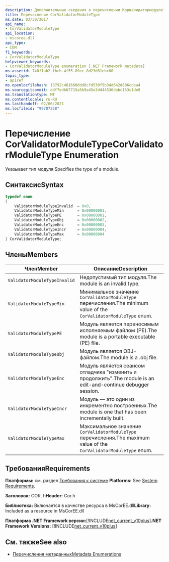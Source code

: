 ```yaml
---
description: Дополнительные сведения о перечислении Корвалидатормодулетипе
title: Перечисление CorValidatorModuleType
ms.date: 03/30/2017
api_name:
- CorValidatorModuleType
api_location:
- mscoree.dll
api_type:
- COM
f1_keywords:
- CorValidatorModuleType
helpviewer_keywords:
- CorValidatorModuleType enumeration [.NET Framework metadata]
ms.assetid: 748f1ab2-fbcb-4f55-89ec-8d23d81ebc80
topic_type:
- apiref
ms.openlocfilehash: 13792c461660ddd8cfd530f5b34d642d806cdea4
ms.sourcegitcommit: ddf7edb67715a5b9a45e3dd44536dabc153c1de0
ms.translationtype: MT
ms.contentlocale: ru-RU
ms.lasthandoff: 02/06/2021
ms.locfileid: "99707258"
---
```

# <a name="corvalidatormoduletype-enumeration"></a><span data-ttu-id="f5b49-103">Перечисление CorValidatorModuleType</span><span class="sxs-lookup"><span data-stu-id="f5b49-103">CorValidatorModuleType Enumeration</span></span>

<span data-ttu-id="f5b49-104">Указывает тип модуля.</span><span class="sxs-lookup"><span data-stu-id="f5b49-104">Specifies the type of a module.</span></span>  
  
## <a name="syntax"></a><span data-ttu-id="f5b49-105">Синтаксис</span><span class="sxs-lookup"><span data-stu-id="f5b49-105">Syntax</span></span>  
  
```cpp  
typedef enum  
{  
    ValidatorModuleTypeInvalid  = 0x0,  
    ValidatorModuleTypeMin      = 0x00000001,  
    ValidatorModuleTypePE       = 0x00000001,  
    ValidatorModuleTypeObj      = 0x00000002,  
    ValidatorModuleTypeEnc      = 0x00000003,  
    ValidatorModuleTypeIncr     = 0x00000004,  
    ValidatorModuleTypeMax      = 0x00000004  
} CorValidatorModuleType;  
```  
  
## <a name="members"></a><span data-ttu-id="f5b49-106">Члены</span><span class="sxs-lookup"><span data-stu-id="f5b49-106">Members</span></span>  
  
|<span data-ttu-id="f5b49-107">Член</span><span class="sxs-lookup"><span data-stu-id="f5b49-107">Member</span></span>|<span data-ttu-id="f5b49-108">Описание</span><span class="sxs-lookup"><span data-stu-id="f5b49-108">Description</span></span>|  
|------------|-----------------|  
|`ValidatorModuleTypeInvalid`|<span data-ttu-id="f5b49-109">Недопустимый тип модуля.</span><span class="sxs-lookup"><span data-stu-id="f5b49-109">The module is an invalid type.</span></span>|  
|`ValidatorModuleTypeMin`|<span data-ttu-id="f5b49-110">Минимальное значение `CorValidatorModuleType` перечисления.</span><span class="sxs-lookup"><span data-stu-id="f5b49-110">The minimum value of the `CorValidatorModuleType` enum.</span></span>|  
|`ValidatorModuleTypePE`|<span data-ttu-id="f5b49-111">Модуль является переносимым исполняемым файлом (PE).</span><span class="sxs-lookup"><span data-stu-id="f5b49-111">The module is a portable executable (PE) file.</span></span>|  
|`ValidatorModuleTypeObj`|<span data-ttu-id="f5b49-112">Модуль является OBJ-файлом.</span><span class="sxs-lookup"><span data-stu-id="f5b49-112">The module is a .obj file.</span></span>|  
|`ValidatorModuleTypeEnc`|<span data-ttu-id="f5b49-113">Модуль является сеансом отладчика "изменить и продолжить".</span><span class="sxs-lookup"><span data-stu-id="f5b49-113">The module is an edit-and-continue debugger session.</span></span>|  
|`ValidatorModuleTypeIncr`|<span data-ttu-id="f5b49-114">Модуль — это один из инкрементно построенных.</span><span class="sxs-lookup"><span data-stu-id="f5b49-114">The module is one that has been incrementally built.</span></span>|  
|`ValidatorModuleTypeMax`|<span data-ttu-id="f5b49-115">Максимальное значение `CorValidatorModuleType` перечисления.</span><span class="sxs-lookup"><span data-stu-id="f5b49-115">The maximum value of the `CorValidatorModuleType` enum.</span></span>|  
  
## <a name="requirements"></a><span data-ttu-id="f5b49-116">Требования</span><span class="sxs-lookup"><span data-stu-id="f5b49-116">Requirements</span></span>  

 <span data-ttu-id="f5b49-117">**Платформы:** см. раздел [Требования к системе](../../get-started/system-requirements.md).</span><span class="sxs-lookup"><span data-stu-id="f5b49-117">**Platforms:** See [System Requirements](../../get-started/system-requirements.md).</span></span>  
  
 <span data-ttu-id="f5b49-118">**Заголовок:** COR. h</span><span class="sxs-lookup"><span data-stu-id="f5b49-118">**Header:** Cor.h</span></span>  
  
 <span data-ttu-id="f5b49-119">**Библиотека:** Включается в качестве ресурса в MsCorEE.dll</span><span class="sxs-lookup"><span data-stu-id="f5b49-119">**Library:** Included as a resource in MsCorEE.dll</span></span>  
  
 <span data-ttu-id="f5b49-120">**Платформа .NET Framework версии:**[!INCLUDE[net_current_v10plus](../../../../includes/net-current-v10plus-md.md)]</span><span class="sxs-lookup"><span data-stu-id="f5b49-120">**.NET Framework Versions:** [!INCLUDE[net_current_v10plus](../../../../includes/net-current-v10plus-md.md)]</span></span>  
  
## <a name="see-also"></a><span data-ttu-id="f5b49-121">См. также</span><span class="sxs-lookup"><span data-stu-id="f5b49-121">See also</span></span>

- [<span data-ttu-id="f5b49-122">Перечисления метаданных</span><span class="sxs-lookup"><span data-stu-id="f5b49-122">Metadata Enumerations</span></span>](metadata-enumerations.md)

